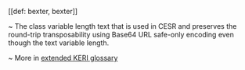 [[def: bexter, bexter]]

~ The class variable length text that is used in CESR and preserves the round-trip transposability using Base64 URL safe-only encoding even though the text variable length.

~ More in <a href="https://weboftrust.github.io/WOT-terms/docs/glossary/bexter">extended KERI glossary</a>
